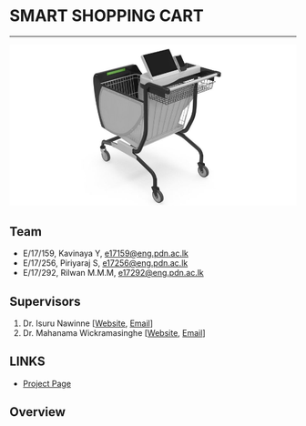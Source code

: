 <!-- ---
layout: home
permalink: index.html

# Please update this with your repository name and project title
repository-name: eYY-3yp-project-template
title: Project Template
--- -->

[comment]: # "This is the standard layout for the project, but you can clean this and use your own template"

# SMART SHOPPING CART

---
![model](docs/images/model.jpg)
## Team
-  E/17/159, Kavinaya Y, [e17159@eng.pdn.ac.lk](e17159@eng.pdn.ac.lk)
-  E/17/256, Piriyaraj S, [e17256@eng.pdn.ac.lk](e17256@eng.pdn.ac.lk)
-  E/17/292, Rilwan M.M.M, [e17292@eng.pdn.ac.lk](e17292@eng.pdn.ac.lk)

## Supervisors
1. Dr. Isuru Nawinne [[Website](http://www.ce.pdn.ac.lk/academic-staff/isuru-nawinne/), [Email](mailto:isurun@eng.pdn.ac.lk)]
2. Dr. Mahanama Wickramasinghe [[Website](http://www.ce.pdn.ac.lk/2021/05/02/dr-mahanama-wickramasinghe/), [Email](mailto:mahanamaw@eng.pdn.ac.lk)]


## LINKS
- [Project Page](https://cepdnaclk.github.io/e17-3yp-smart-shopping-cart/)

## Overview
